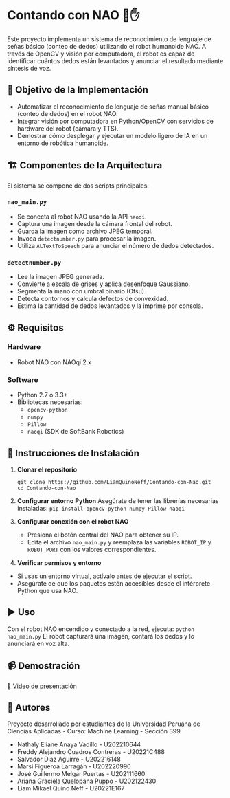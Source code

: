 # Contando con NAO 🤖✋

Este proyecto implementa un sistema de reconocimiento de lenguaje de señas básico (conteo de dedos) utilizando el robot humanoide NAO. A través de OpenCV y visión por computadora, el robot es capaz de identificar cuántos dedos están levantados y anunciar el resultado mediante síntesis de voz.

## 🧠 Objetivo de la Implementación

- Automatizar el reconocimiento de lenguaje de señas manual básico (conteo de dedos) en el robot NAO.
- Integrar visión por computadora en Python/OpenCV con servicios de hardware del robot (cámara y TTS).
- Demostrar cómo desplegar y ejecutar un modelo ligero de IA en un entorno de robótica humanoide.

## 🏗️ Componentes de la Arquitectura

El sistema se compone de dos scripts principales:

### `nao_main.py`
- Se conecta al robot NAO usando la API `naoqi`.
- Captura una imagen desde la cámara frontal del robot.
- Guarda la imagen como archivo JPEG temporal.
- Invoca `detectnumber.py` para procesar la imagen.
- Utiliza `ALTextToSpeech` para anunciar el número de dedos detectados.

### `detectnumber.py`
- Lee la imagen JPEG generada.
- Convierte a escala de grises y aplica desenfoque Gaussiano.
- Segmenta la mano con umbral binario (Otsu).
- Detecta contornos y calcula defectos de convexidad.
- Estima la cantidad de dedos levantados y la imprime por consola.

## ⚙️ Requisitos

### Hardware
- Robot NAO con NAOqi 2.x

### Software
- Python 2.7 o 3.3+  
- Bibliotecas necesarias:
  - `opencv-python`
  - `numpy`
  - `Pillow`
  - `naoqi` (SDK de SoftBank Robotics)

## 🚀 Instrucciones de Instalación

1. **Clonar el repositorio**
   ```
   git clone https://github.com/LiamQuinoNeff/Contando-con-Nao.git
   cd Contando-con-Nao
   ```
   
2. **Configurar entorno Python**
   Asegúrate de tener las librerías necesarias instaladas:
   ```pip install opencv-python numpy Pillow naoqi```
   
3. **Configurar conexión con el robot NAO**
   - Presiona el botón central del NAO para obtener su IP.
   - Edita el archivo `nao_main.py` y reemplaza las variables `ROBOT_IP` y `ROBOT_PORT` con los valores correspondientes.
     
4. **Verificar permisos y entorno**
  - Si usas un entorno virtual, actívalo antes de ejecutar el script.
  - Asegúrate de que los paquetes estén accesibles desde el intérprete Python que usa NAO.

## ▶️ Uso
Con el robot NAO encendido y conectado a la red, ejecuta:
`python nao_main.py`
El robot capturará una imagen, contará los dedos y lo anunciará en voz alta.

## 📹 Demostración
[🎥 Video de presentación](https://upcedupe-my.sharepoint.com/:v:/g/personal/u202122430_upc_edu_pe/ESzSLuvzXg1JixBV3Kkq2tYBTPrh_vWqk3x4m5c4X7oIjg?e=bvWq6C&nav=eyJyZWZlcnJhbEluZm8iOnsicmVmZXJyYWxBcHAiOiJTdHJlYW1XZWJBcHAiLCJyZWZlcnJhbFZpZXciOiJTaGFyZURpYWxvZy1MaW5rIiwicmVmZXJyYWxBcHBQbGF0Zm9ybSI6IldlYiIsInJlZmVycmFsTW9kZSI6InZpZXcifX0%3D)

## 👥 Autores
Proyecto desarrollado por estudiantes de la Universidad Peruana de Ciencias Aplicadas - Curso: Machine Learning - Sección 399
- Nathaly Eliane Anaya Vadillo - U202210644
- Freddy Alejandro Cuadros Contreras - U20221C488
- Salvador Diaz Aguirre - U202216148
- Marsi Figueroa Larragán - U202220990
- José Guillermo Melgar Puertas - U202111660
- Ariana Graciela Quelopana Puppo - U202122430
- Liam Mikael Quino Neff - U20221E167
